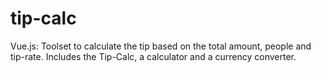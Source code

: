 # tip-calc
Vue.js: Toolset to calculate the tip based on the total amount, people and tip-rate. Includes the Tip-Calc, a calculator and a currency converter.
